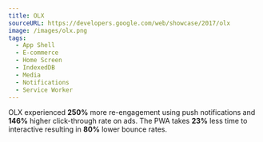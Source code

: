 ```yaml
---
title: OLX
sourceURL: https://developers.google.com/web/showcase/2017/olx
image: /images/olx.png
tags:
  - App Shell
  - E-commerce
  - Home Screen
  - IndexedDB
  - Media
  - Notifications
  - Service Worker
---
```


OLX experienced **250%** more re-engagement using push notifications and **146%** higher click-through rate on ads. The PWA takes **23%** less time to interactive resulting in **80%** lower bounce rates.
